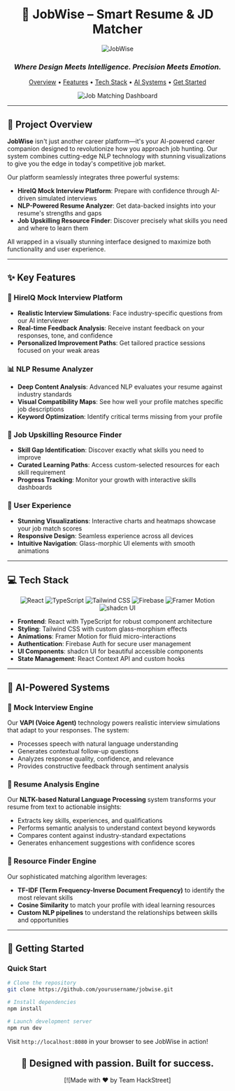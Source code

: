 
<div align="center">

# 🚀 JobWise – Smart Resume & JD Matcher

![JobWise](https://img.shields.io/badge/JobWise-Smart%20Career%20Solutions-8A2BE2?style=for-the-badge&logo=react&logoColor=white)

### *Where Design Meets Intelligence. Precision Meets Emotion.*

<p align="center">
  <a href="#-project-overview">Overview</a> •
  <a href="#-key-features">Features</a> •
  <a href="#-tech-stack">Tech Stack</a> •
  <a href="#-ai-powered-systems">AI Systems</a> •
  <a href="#-getting-started">Get Started</a>
</p>

![Job Matching Dashboard](https://via.placeholder.com/800x400/8A2BE2/FFFFFF?text=JobWise+Dashboard)

</div>

---

## 🌟 Project Overview

**JobWise** isn't just another career platform—it's your AI-powered career companion designed to revolutionize how you approach job hunting. Our system combines cutting-edge NLP technology with stunning visualizations to give you the edge in today's competitive job market.

Our platform seamlessly integrates three powerful systems:

- **HireIQ Mock Interview Platform**: Prepare with confidence through AI-driven simulated interviews
- **NLP-Powered Resume Analyzer**: Get data-backed insights into your resume's strengths and gaps
- **Job Upskilling Resource Finder**: Discover precisely what skills you need and where to learn them

All wrapped in a visually stunning interface designed to maximize both functionality and user experience.

---

## ✨ Key Features

### 🎯 HireIQ Mock Interview Platform
- **Realistic Interview Simulations**: Face industry-specific questions from our AI interviewer
- **Real-time Feedback Analysis**: Receive instant feedback on your responses, tone, and confidence
- **Personalized Improvement Paths**: Get tailored practice sessions focused on your weak areas

### 📊 NLP Resume Analyzer
- **Deep Content Analysis**: Advanced NLP evaluates your resume against industry standards
- **Visual Compatibility Maps**: See how well your profile matches specific job descriptions 
- **Keyword Optimization**: Identify critical terms missing from your profile

### 🧠 Job Upskilling Resource Finder
- **Skill Gap Identification**: Discover exactly what skills you need to improve
- **Curated Learning Paths**: Access custom-selected resources for each skill requirement
- **Progress Tracking**: Monitor your growth with interactive skills dashboards

### 🎨 User Experience
- **Stunning Visualizations**: Interactive charts and heatmaps showcase your job match scores
- **Responsive Design**: Seamless experience across all devices
- **Intuitive Navigation**: Glass-morphic UI elements with smooth animations

---

## 💻 Tech Stack

<div align="center">

![React](https://img.shields.io/badge/React-20232A?style=for-the-badge&logo=react&logoColor=61DAFB)
![TypeScript](https://img.shields.io/badge/TypeScript-007ACC?style=for-the-badge&logo=typescript&logoColor=white)
![Tailwind CSS](https://img.shields.io/badge/Tailwind_CSS-38B2AC?style=for-the-badge&logo=tailwind-css&logoColor=white)
![Firebase](https://img.shields.io/badge/Firebase-FFCA28?style=for-the-badge&logo=firebase&logoColor=black)
![Framer Motion](https://img.shields.io/badge/Framer_Motion-0055FF?style=for-the-badge&logo=framer&logoColor=white)
![shadcn UI](https://img.shields.io/badge/shadcn_UI-000000?style=for-the-badge&logo=shadcnui&logoColor=white)

</div>

- **Frontend**: React with TypeScript for robust component architecture
- **Styling**: Tailwind CSS with custom glass-morphism effects
- **Animations**: Framer Motion for fluid micro-interactions
- **Authentication**: Firebase Auth for secure user management
- **UI Components**: shadcn UI for beautiful accessible components
- **State Management**: React Context API and custom hooks

---

## 🧠 AI-Powered Systems

### 🎤 Mock Interview Engine
Our **VAPI (Voice Agent)** technology powers realistic interview simulations that adapt to your responses. The system:
- Processes speech with natural language understanding
- Generates contextual follow-up questions
- Analyzes response quality, confidence, and relevance
- Provides constructive feedback through sentiment analysis

### 📝 Resume Analysis Engine
Our **NLTK-based Natural Language Processing** system transforms your resume from text to actionable insights:
- Extracts key skills, experiences, and qualifications
- Performs semantic analysis to understand context beyond keywords
- Compares content against industry-standard expectations
- Generates enhancement suggestions with confidence scores

### 🔎 Resource Finder Engine
Our sophisticated matching algorithm leverages:
- **TF-IDF (Term Frequency-Inverse Document Frequency)** to identify the most relevant skills
- **Cosine Similarity** to match your profile with ideal learning resources
- **Custom NLP pipelines** to understand the relationships between skills and opportunities

---

## 🚀 Getting Started

### Quick Start

```bash
# Clone the repository
git clone https://github.com/yourusername/jobwise.git

# Install dependencies
npm install

# Launch development server
npm run dev
```

Visit `http://localhost:8080` in your browser to see JobWise in action!


<div align="center">

## 🌈 Designed with passion. Built for success.

[![Made with ❤️ by Team HackStreet]

</div>
